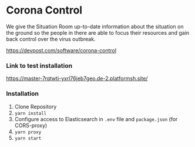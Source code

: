 # Corona Control

We give the Situation Room up-to-date information about the situation on the ground so the people in there are able to focus their resources and gain back control over the virus outbreak.

https://devpost.com/software/corona-control

### Link to test installation

 https://master-7rqtwti-yxrl76jeb7geo.de-2.platformsh.site/
 
### Installation

1. Clone Repository
2. `yarn install`
3. Configure access to Elasticsearch in `.env` file and `package.json` (for CORS-proxy)
4. `yarn proxy`
5. `yarn start`